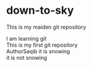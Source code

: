 # down-to-sky
This is my maiden git repository
<br>

I am learning git 
<br>
This is my first git repository
<BR>
AuthorSaqib
it is snowing
<br>
it is not snowing
